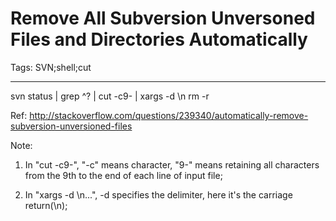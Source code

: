# Remove All Subversion Unversoned Files and Directories Automatically
Tags: SVN;shell;cut

------

svn status | grep ^\? | cut -c9- | xargs -d \\n rm -r 

 

Ref: http://stackoverflow.com/questions/239340/automatically-remove-subversion-unversioned-files 

 

Note:

1. In "cut -c9-", "-c" means character, "9-" means retaining all characters from the 9th to the end of each line of input file;

 

1. In "xargs -d \\n...", -d specifies the delimiter, here it's the carriage return(\n);